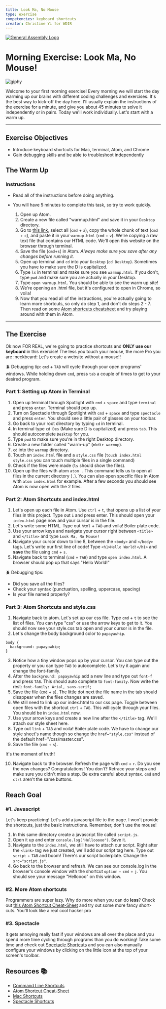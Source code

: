 ```yaml
---
title: Look Ma, No Mouse
type: exercise
competencies: keyboard shortcuts
creator: Christine Yi for WDIR
---
```



[![General Assembly Logo](https://camo.githubusercontent.com/1a91b05b8f4d44b5bbfb83abac2b0996d8e26c92/687474703a2f2f692e696d6775722e636f6d2f6b6538555354712e706e67)](https://generalassemb.ly/education/web-development-immersive-remote)

# Morning Exercise: Look Ma, No Mouse!

![giphy](https://media.giphy.com/media/o0vwzuFwCGAFO/giphy.gif)

Welcome to your first morning exercise! Every morning we will start the day warming up our brains with different coding challenges and exercises. It's the best way to kick-off the day here. I'll usually explain the instructions of the exercise for a minute, and give you about 45 minutes to solve it independently or in pairs. Today we'll work individually. Let's start with a warm up.

<hr>

## Exercise Objectives
* Introduce keyboard shortcuts for Mac, terminal, Atom, and Chrome
* Gain debugging skills and be able to troubleshoot independently

## The Warm Up

### Instructions

* Read all of the instructions before doing anything.
* You will have 5 minutes to complete this task, so try to work quickly.

  1. Open up Atom.
  2. Create a new file called "warmup.html" and save it in your `Desktop` directory.
  3. Go to  [this link](https://raw.githubusercontent.com/hizegi/day1-repo/master/README.md), select all (`cmd` + `a`), copy the whole chunk of text (`cmd` + `c`), and paste it in your `warmup.html` (`cmd` + `v`). We're copying a raw text file that contains our HTML code. We'll open this website on the browser through terminal.
  4. Save the file (`cmd`+`s`) in Atom. _Always make sure you save after any changes before running it._
  4. Open up terminal and `cd` into your `Desktop` (`cd Desktop`). Sometimes you have to make sure the D is capitalized.
  5. Type `ls` in terminal and make sure you see `warmup.html`. If you don't, type `pwd` and make sure you are actually in your Desktop.
  6. Type `open warmup.html`. You should be able to see the warm up site!
  6. We're opening an .html file, but it's configured to open in Chrome, so voila!
  7. Now that you read all of the instructions, you're actually going to learn more shortcuts, so only do step 1, and don't do steps 2 - 7. Then read on some [Atom shortcuts cheatsheet](https://github.com/nwinkler/atom-keyboard-shortcuts) and try playing around with them in Atom.

<hr>

## The Exercise

Ok now FOR REAL, we're going to practice shortcuts and **ONLY use our keyboard** in this exercise! The less you touch your mouse, the more Pro you are :neckbeard: Let's create a website without a mouse!!

:beetle: Debugging tip:
`cmd` + `TAB` will cycle through your open programs' windows. While holding down `cmd`, press `tab` a couple of times to get to your desired program.

### Part 1: Setting up Atom in Terminal

1. Open up terminal through Spotlight with `cmd` + `space` and type `terminal` and press `enter`. Terminal should pop up.
2. Turn on Spectacle through Spotlight with `cmd` + `space` and type `spectacle` and press `enter`. You should see a little pair of glasses on your toolbar.
3. Go back to your root directory by typing `cd` in terminal.
4. In terminal type `cd Des` (Make sure D is capitalized) and press `tab`. This should autocomplete `Desktop` for you.
5. Type `pwd` to make sure you're in the right Desktop directory.
6. Create a new folder called "warm-up" (`mkdir warmup`).
7. `cd` into the `warmup` directory.
8. Touch an `index.html` file and a `style.css` file (`touch index.html style.css` you can touch multiple files in a single command)
9. Check if the files were made (`ls` should show the files).
10. Open up the files with atom `atom .` This command tells us to open all files in the current directory (`.`). You can also open specific files in Atom with `atom index.html` for example. After a few seconds you should see Atom is now open with the 2 files.


### Part 2: Atom Shortcuts and index.html

1. Let's open up each file in Atom. Use `ctrl` + `t`, that opens up a list of your files in this project. Type out `i` and press enter. This should open your `index.html` page now and your cursor is in the file.
2. Let's write some HTML. Type out `html` + `TAB` and voila! Boiler plate code.
3. Use your arrow keys and navigate your cursor right between `<title>` and `</title>` and type `Look Ma, No Mouse!`
4. Navigate your cursor down to line 8, between the `<body>` and `</body>` tags. Let's write our first line of code! Type `<h1>Hello World!</h1>` and **save** the file using `cmd` + `s`.
5. Navigate back to terminal (`cmd` + `TAB`) and type `open index.html`. A browser should pop up that says "Hello World!"

:beetle: Debugging tips:
  - Did you save all the files?
  - Check your syntax (punctuation, spelling, uppercase, spacing)
  - Is your file named properly?

### Part 3: Atom Shortcuts and style.css

1. Navigate back to atom. Let's set up our css file. Type `cmd` + `t` to see the list of files. You can type "css" or use the arrow keys to get to it. You should now see your style.css tab open and your cursor is in the file.
2. Let's change the body background color to `papayawhip`.
```
body {
  background: papayawhip;
}
```
3. Notice how a tiny window pops up by your cursor. You can type out the property or you can type `TAB` to autocomplete. Let's try it again and change the font-family.
4. After the `background: papayawhip` add a new line and type out `font-f` and press `TAB`. This should auto complete to `font-family`. Now write the rest: `font-family: Arial, sans-serif;`
5. Save the file (`cmd` + `s`). The little dot next the file name in the tab should disappear when the files changes are saved.
6. We still need to link up our index.html to our css page. Toggle between open files with the shortcut `ctrl` + `TAB`. This will cycle through your files. You should be in `index.html` now.
7. Use your arrow keys and create a new line after the `</title>` tag. We'll attach our style sheet here.
8. Type out `link` + `TAB` and voila! Boiler plate code. We have to change our style sheet's name though so change the `href="style.css"` instead of the default href="/css/master.css".
9. Save the file (`cmd` + `s`).

It's the moment of truth!

10. Navigate back to the browser. Refresh the page with `cmd` + `r`. Do you see the new changes? Congratulations! You don't? Retrace your steps and make sure you didn't miss a step. Be extra careful about syntax. `cmd` and `ctrl` aren't the same buttons.

## Reach Goal

### #1. Javascript

Let's keep practicing! Let's add a javascript file to the page. I won't provide the shortcuts, just the basic instructions. Remember, don't use the mouse!

  1. In this same directory create a javascript file called `script.js`.
  2. Open it up and enter `console.log("Hellooooo")`. Save it.
  3. Navigate to the `index.html`, we still have to attach our script. Right after the `<link>` tag we just created, we'll add our script tag here. Type out `script` + `TAB` and boom! There's our script boilerplate. Change the `src="script.js"`.
  4. Go back to the browser and refresh. We can see our console.log in the browser's console window with the shortcut `option` + `cmd` + `j`. You should see your message "Helloooo" on this window.

### #2. More Atom shortcuts

  Programmers are super lazy. Why do more when you can do **less**? Check out [this Atom Shortcut Cheat-Sheet](https://www.shortcutfoo.com/app/dojos/atom-mac/cheatsheet) and try out some more fancy short-cuts. You'll look like a real cool hacker pro


### #3. Spectacle

It gets annoying really fast if your windows are all over the place and you spend more time cycling through programs than you do working! Take some time and check out [Spectacle Shortcuts](https://github.com/eczarny/spectacle#keyboard-shortcuts) and you can also manually configure your windows by clicking on the little icon at the top of your screen's toolbar.

## Resources :books:

- [Command Line Shortcuts](http://imgur.com/Omz33nF)
- [Atom Shortcut Cheat-Sheet](https://www.shortcutfoo.com/app/dojos/atom-mac/cheatsheet)
- [Mac Shortcuts](https://support.apple.com/en-us/HT201236)
- [Spectacle Shortcuts](https://github.com/eczarny/spectacle#keyboard-shortcuts)
